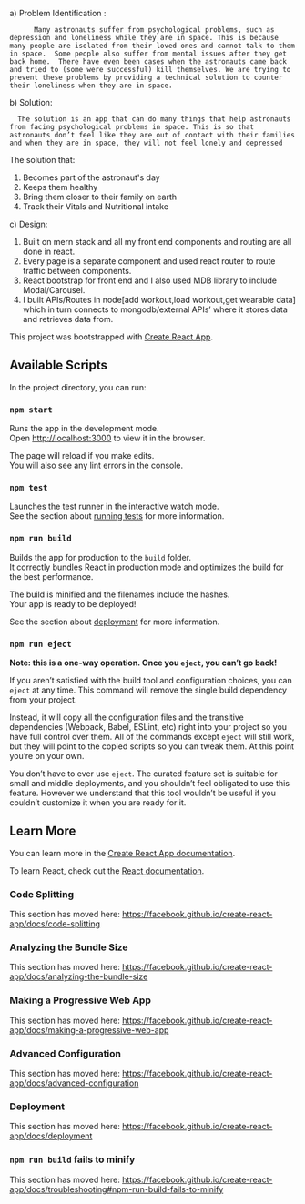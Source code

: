 a) Problem Identification :	

          Many astronauts suffer from psychological problems, such as depression and loneliness while they are in space. This is because many people are isolated from their loved ones and cannot talk to them in space.  Some people also suffer from mental issues after they get back home.  There have even been cases when the astronauts came back and tried to (some were successful) kill themselves. We are trying to prevent these problems by providing a technical solution to counter their loneliness when they are in space.	

b) Solution:	

      The solution is an app that can do many things that help astronauts from facing psychological problems in space. This is so that astronauts don’t feel like they are out of contact with their families and when they are in space, they will not feel lonely and depressed	

 The solution that:	
1) Becomes part of the astronaut's day	
2) Keeps them healthy	
3) Bring them closer to their family on earth	
4) Track their Vitals and Nutritional intake	

c) Design:	

 1) Built on mern stack and all my front end components and routing are all done in react.	
2) Every page is a separate component and used react router to route traffic between components.	
3) React bootstrap for front end and I also used MDB library to include Modal/Carousel.	
4) I built APIs/Routes in node[add workout,load workout,get wearable data] which in turn connects to mongodb/external APIs’ where it        stores data and retrieves data from.

This project was bootstrapped with [Create React App](https://github.com/facebook/create-react-app).

## Available Scripts

In the project directory, you can run:

### `npm start`

Runs the app in the development mode.<br>
Open [http://localhost:3000](http://localhost:3000) to view it in the browser.

The page will reload if you make edits.<br>
You will also see any lint errors in the console.

### `npm test`

Launches the test runner in the interactive watch mode.<br>
See the section about [running tests](https://facebook.github.io/create-react-app/docs/running-tests) for more information.

### `npm run build`

Builds the app for production to the `build` folder.<br>
It correctly bundles React in production mode and optimizes the build for the best performance.

The build is minified and the filenames include the hashes.<br>
Your app is ready to be deployed!

See the section about [deployment](https://facebook.github.io/create-react-app/docs/deployment) for more information.

### `npm run eject`

**Note: this is a one-way operation. Once you `eject`, you can’t go back!**

If you aren’t satisfied with the build tool and configuration choices, you can `eject` at any time. This command will remove the single build dependency from your project.

Instead, it will copy all the configuration files and the transitive dependencies (Webpack, Babel, ESLint, etc) right into your project so you have full control over them. All of the commands except `eject` will still work, but they will point to the copied scripts so you can tweak them. At this point you’re on your own.

You don’t have to ever use `eject`. The curated feature set is suitable for small and middle deployments, and you shouldn’t feel obligated to use this feature. However we understand that this tool wouldn’t be useful if you couldn’t customize it when you are ready for it.

## Learn More

You can learn more in the [Create React App documentation](https://facebook.github.io/create-react-app/docs/getting-started).

To learn React, check out the [React documentation](https://reactjs.org/).

### Code Splitting

This section has moved here: https://facebook.github.io/create-react-app/docs/code-splitting

### Analyzing the Bundle Size

This section has moved here: https://facebook.github.io/create-react-app/docs/analyzing-the-bundle-size

### Making a Progressive Web App

This section has moved here: https://facebook.github.io/create-react-app/docs/making-a-progressive-web-app

### Advanced Configuration

This section has moved here: https://facebook.github.io/create-react-app/docs/advanced-configuration

### Deployment

This section has moved here: https://facebook.github.io/create-react-app/docs/deployment

### `npm run build` fails to minify

This section has moved here: https://facebook.github.io/create-react-app/docs/troubleshooting#npm-run-build-fails-to-minify
